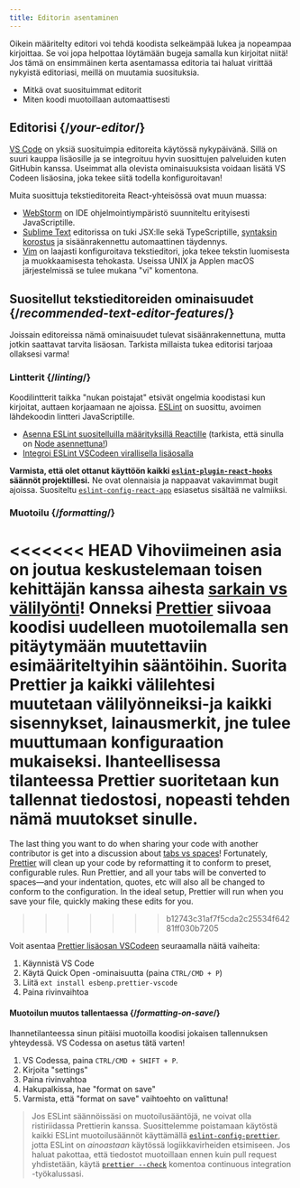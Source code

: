 ```yaml
---
title: Editorin asentaminen
---
```


<Intro>

Oikein määritelty editori voi tehdä koodista selkeämpää lukea ja nopeampaa kirjoittaa. Se voi jopa helpottaa löytämään bugeja samalla kun kirjoitat niitä! Jos tämä on ensimmäinen kerta asentamassa editoria tai haluat virittää nykyistä editoriasi, meillä on muutamia suosituksia.

</Intro>

<YouWillLearn>

* Mitkä ovat suosituimmat editorit
* Miten koodi muotoillaan automaattisesti

</YouWillLearn>

## Editorisi {/*your-editor*/}

[VS Code](https://code.visualstudio.com/) on yksiä suosituimpia editoreita käytössä nykypäivänä. Sillä on suuri kauppa lisäosille ja se integroituu hyvin suosittujen palveluiden kuten GitHubin kanssa. Useimmat alla olevista ominaisuuksista voidaan lisätä VS Codeen lisäosina, joka tekee siitä todella konfiguroitavan!

Muita suosittuja tekstieditoreita React-yhteisössä ovat muun muassa:

* [WebStorm](https://www.jetbrains.com/webstorm/) on IDE ohjelmointiympäristö suunniteltu erityisesti JavaScriptille.
* [Sublime Text](https://www.sublimetext.com/) editorissa on tuki JSX:lle sekä TypeScriptille, [syntaksin korostus](https://stackoverflow.com/a/70960574/458193) ja sisäänrakennettu automaattinen täydennys.
* [Vim](https://www.vim.org/) on laajasti konfiguroitava tekstieditori, joka tekee tekstin luomisesta ja muokkaamisesta tehokasta. Useissa UNIX ja Applen macOS järjestelmissä se tulee mukana "vi" komentona.

## Suositellut tekstieditoreiden ominaisuudet {/*recommended-text-editor-features*/}

Joissain editoreissa nämä ominaisuudet tulevat sisäänrakennettuna, mutta jotkin saattavat tarvita lisäosan. Tarkista millaista tukea editorisi tarjoaa ollaksesi varma!

### Lintterit {/*linting*/}

Koodilintterit taikka "nukan poistajat" etsivät ongelmia koodistasi kun kirjoitat, auttaen korjaamaan ne ajoissa. [ESLint](https://eslint.org/) on suosittu, avoimen lähdekoodin lintteri JavaScriptille.

* [Asenna ESLint suositelluilla määrityksillä Reactille](https://www.npmjs.com/package/eslint-config-react-app) (tarkista, että sinulla on [Node asennettuna!](https://nodejs.org/en/download/current/))
* [Integroi ESLint VSCodeen virallisella lisäosalla](https://marketplace.visualstudio.com/items?itemName=dbaeumer.vscode-eslint)

**Varmista, että olet ottanut käyttöön kaikki [`eslint-plugin-react-hooks`](https://www.npmjs.com/package/eslint-plugin-react-hooks) säännöt projektillesi.** Ne ovat olennaisia ja nappaavat vakavimmat bugit ajoissa. Suositeltu [`eslint-config-react-app`](https://www.npmjs.com/package/eslint-config-react-app) esiasetus sisältää ne valmiiksi.

### Muotoilu {/*formatting*/}

<<<<<<< HEAD
Vihoviimeinen asia on joutua keskustelemaan toisen kehittäjän kanssa aihesta [sarkain vs välilyönti](https://www.google.com/search?q=tabs+vs+spaces)! Onneksi [Prettier](https://prettier.io/) siivoaa koodisi uudelleen muotoilemalla sen pitäytymään muutettaviin esimääriteltyihin sääntöihin. Suorita Prettier ja kaikki välilehtesi muutetaan välilyönneiksi-ja kaikki sisennykset, lainausmerkit, jne tulee muuttumaan konfiguraation mukaiseksi. Ihanteellisessa tilanteessa Prettier suoritetaan kun tallennat tiedostosi, nopeasti tehden nämä muutokset sinulle.
=======
The last thing you want to do when sharing your code with another contributor is get into a discussion about [tabs vs spaces](https://www.google.com/search?q=tabs+vs+spaces)! Fortunately, [Prettier](https://prettier.io/) will clean up your code by reformatting it to conform to preset, configurable rules. Run Prettier, and all your tabs will be converted to spaces—and your indentation, quotes, etc will also all be changed to conform to the configuration. In the ideal setup, Prettier will run when you save your file, quickly making these edits for you.
>>>>>>> b12743c31af7f5cda2c25534f64281ff030b7205

Voit asentaa [Prettier lisäosan VSCodeen](https://marketplace.visualstudio.com/items?itemName=esbenp.prettier-vscode) seuraamalla näitä vaiheita:

1. Käynnistä VS Code
2. Käytä Quick Open -ominaisuutta (paina `CTRL/CMD + P`)
3. Liitä `ext install esbenp.prettier-vscode`
4. Paina rivinvaihtoa

#### Muotoilun muutos tallentaessa {/*formatting-on-save*/}

Ihannetilanteessa sinun pitäisi muotoilla koodisi jokaisen tallennuksen yhteydessä. VS Codessa on asetus tätä varten!

1. VS Codessa, paina `CTRL/CMD + SHIFT + P`.
2. Kirjoita "settings"
3. Paina rivinvahtoa
4. Hakupalkissa, hae "format on save"
5. Varmista, että "format on save" vaihtoehto on valittuna!

> Jos ESLint säännöissäsi on muotoilusääntöjä, ne voivat olla ristiriidassa Prettierin kanssa. Suosittelemme poistamaan käytöstä kaikki ESLint muotoilusäännöt käyttämällä [`eslint-config-prettier`](https://github.com/prettier/eslint-config-prettier), jotta ESLint on *ainoastaan* käytössä logiikkavirheiden etsimiseen. Jos haluat pakottaa, että tiedostot muotoillaan ennen kuin pull request yhdistetään, käytä [`prettier --check`](https://prettier.io/docs/en/cli.html#--check) komentoa continuous integration -työkalussasi.
